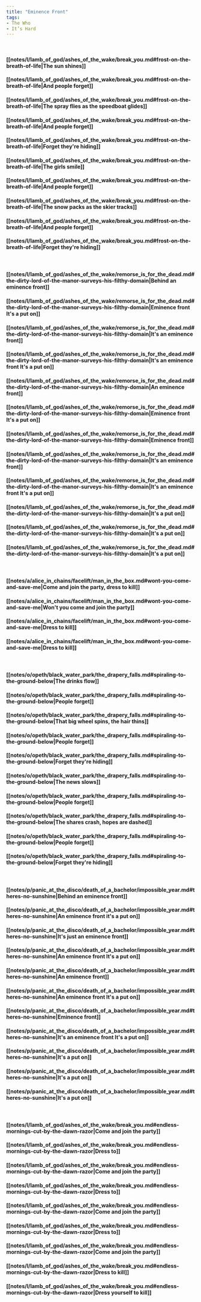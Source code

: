 ```yaml
---
title: "Eminence Front"
tags:
- The Who
- It’s Hard
---
```

&nbsp;
#### [[notes/l/lamb_of_god/ashes_of_the_wake/break_you.md#frost-on-the-breath-of-life|The sun shines]]
#### [[notes/l/lamb_of_god/ashes_of_the_wake/break_you.md#frost-on-the-breath-of-life|And people forget]]
#### [[notes/l/lamb_of_god/ashes_of_the_wake/break_you.md#frost-on-the-breath-of-life|The spray flies as the speedboat glides]]
#### [[notes/l/lamb_of_god/ashes_of_the_wake/break_you.md#frost-on-the-breath-of-life|And people forget]]
#### [[notes/l/lamb_of_god/ashes_of_the_wake/break_you.md#frost-on-the-breath-of-life|Forget they're hiding]]
#### [[notes/l/lamb_of_god/ashes_of_the_wake/break_you.md#frost-on-the-breath-of-life|The girls smile]]
#### [[notes/l/lamb_of_god/ashes_of_the_wake/break_you.md#frost-on-the-breath-of-life|And people forget]]
#### [[notes/l/lamb_of_god/ashes_of_the_wake/break_you.md#frost-on-the-breath-of-life|The snow packs as the skier tracks]]
#### [[notes/l/lamb_of_god/ashes_of_the_wake/break_you.md#frost-on-the-breath-of-life|And people forget]]
#### [[notes/l/lamb_of_god/ashes_of_the_wake/break_you.md#frost-on-the-breath-of-life|Forget they're hiding]]
&nbsp;
#### [[notes/l/lamb_of_god/ashes_of_the_wake/remorse_is_for_the_dead.md#the-dirty-lord-of-the-manor-surveys-his-filthy-domain|Behind an eminence front]]
#### [[notes/l/lamb_of_god/ashes_of_the_wake/remorse_is_for_the_dead.md#the-dirty-lord-of-the-manor-surveys-his-filthy-domain|Eminence front   It's a put on]]
#### [[notes/l/lamb_of_god/ashes_of_the_wake/remorse_is_for_the_dead.md#the-dirty-lord-of-the-manor-surveys-his-filthy-domain|It's an eminence front]]
#### [[notes/l/lamb_of_god/ashes_of_the_wake/remorse_is_for_the_dead.md#the-dirty-lord-of-the-manor-surveys-his-filthy-domain|It's an eminence front   It's a put on]]
#### [[notes/l/lamb_of_god/ashes_of_the_wake/remorse_is_for_the_dead.md#the-dirty-lord-of-the-manor-surveys-his-filthy-domain|An eminence front]]
#### [[notes/l/lamb_of_god/ashes_of_the_wake/remorse_is_for_the_dead.md#the-dirty-lord-of-the-manor-surveys-his-filthy-domain|Eminence front   It's a put on]]
#### [[notes/l/lamb_of_god/ashes_of_the_wake/remorse_is_for_the_dead.md#the-dirty-lord-of-the-manor-surveys-his-filthy-domain|Eminence front]]
#### [[notes/l/lamb_of_god/ashes_of_the_wake/remorse_is_for_the_dead.md#the-dirty-lord-of-the-manor-surveys-his-filthy-domain|It's an eminence front]]
#### [[notes/l/lamb_of_god/ashes_of_the_wake/remorse_is_for_the_dead.md#the-dirty-lord-of-the-manor-surveys-his-filthy-domain|It's an eminence front   It's a put on]]
#### [[notes/l/lamb_of_god/ashes_of_the_wake/remorse_is_for_the_dead.md#the-dirty-lord-of-the-manor-surveys-his-filthy-domain|It's a put on]]
#### [[notes/l/lamb_of_god/ashes_of_the_wake/remorse_is_for_the_dead.md#the-dirty-lord-of-the-manor-surveys-his-filthy-domain|It's a put on]]
#### [[notes/l/lamb_of_god/ashes_of_the_wake/remorse_is_for_the_dead.md#the-dirty-lord-of-the-manor-surveys-his-filthy-domain|It's a put on]]
&nbsp;
#### [[notes/a/alice_in_chains/facelift/man_in_the_box.md#wont-you-come-and-save-me|Come and join the party, dress to kill]]
#### [[notes/a/alice_in_chains/facelift/man_in_the_box.md#wont-you-come-and-save-me|Won't you come and join the party]]
#### [[notes/a/alice_in_chains/facelift/man_in_the_box.md#wont-you-come-and-save-me|Dress to kill]]
#### [[notes/a/alice_in_chains/facelift/man_in_the_box.md#wont-you-come-and-save-me|Dress to kill]]
&nbsp;
#### [[notes/o/opeth/black_water_park/the_drapery_falls.md#spiraling-to-the-ground-below|The drinks flow]]
#### [[notes/o/opeth/black_water_park/the_drapery_falls.md#spiraling-to-the-ground-below|People forget]]
#### [[notes/o/opeth/black_water_park/the_drapery_falls.md#spiraling-to-the-ground-below|That big wheel spins, the hair thins]]
#### [[notes/o/opeth/black_water_park/the_drapery_falls.md#spiraling-to-the-ground-below|People forget]]
#### [[notes/o/opeth/black_water_park/the_drapery_falls.md#spiraling-to-the-ground-below|Forget they're hiding]]
#### [[notes/o/opeth/black_water_park/the_drapery_falls.md#spiraling-to-the-ground-below|The news slows]]
#### [[notes/o/opeth/black_water_park/the_drapery_falls.md#spiraling-to-the-ground-below|People forget]]
#### [[notes/o/opeth/black_water_park/the_drapery_falls.md#spiraling-to-the-ground-below|The shares crash, hopes are dashed]]
#### [[notes/o/opeth/black_water_park/the_drapery_falls.md#spiraling-to-the-ground-below|People forget]]
#### [[notes/o/opeth/black_water_park/the_drapery_falls.md#spiraling-to-the-ground-below|Forget they're hiding]]
&nbsp;
#### [[notes/p/panic_at_the_disco/death_of_a_bachelor/impossible_year.md#theres-no-sunshine|Behind an eminence front]]
#### [[notes/p/panic_at_the_disco/death_of_a_bachelor/impossible_year.md#theres-no-sunshine|An eminence front   it's a put on]]
#### [[notes/p/panic_at_the_disco/death_of_a_bachelor/impossible_year.md#theres-no-sunshine|It's just an eminence front]]
#### [[notes/p/panic_at_the_disco/death_of_a_bachelor/impossible_year.md#theres-no-sunshine|An eminence front   It's a put on]]
#### [[notes/p/panic_at_the_disco/death_of_a_bachelor/impossible_year.md#theres-no-sunshine|An eminence front]]
#### [[notes/p/panic_at_the_disco/death_of_a_bachelor/impossible_year.md#theres-no-sunshine|An eminence front   It's a put on]]
#### [[notes/p/panic_at_the_disco/death_of_a_bachelor/impossible_year.md#theres-no-sunshine|Eminence front]]
#### [[notes/p/panic_at_the_disco/death_of_a_bachelor/impossible_year.md#theres-no-sunshine|It's an eminence front   It's a put on]]
#### [[notes/p/panic_at_the_disco/death_of_a_bachelor/impossible_year.md#theres-no-sunshine|It's a put on]]
#### [[notes/p/panic_at_the_disco/death_of_a_bachelor/impossible_year.md#theres-no-sunshine|It's a put on]]
#### [[notes/p/panic_at_the_disco/death_of_a_bachelor/impossible_year.md#theres-no-sunshine|It's a put on]]
&nbsp;
#### [[notes/l/lamb_of_god/ashes_of_the_wake/break_you.md#endless-mornings-cut-by-the-dawn-razor|Come and join the party]]
#### [[notes/l/lamb_of_god/ashes_of_the_wake/break_you.md#endless-mornings-cut-by-the-dawn-razor|Dress to]]
#### [[notes/l/lamb_of_god/ashes_of_the_wake/break_you.md#endless-mornings-cut-by-the-dawn-razor|Come and join the party]]
#### [[notes/l/lamb_of_god/ashes_of_the_wake/break_you.md#endless-mornings-cut-by-the-dawn-razor|Dress to]]
#### [[notes/l/lamb_of_god/ashes_of_the_wake/break_you.md#endless-mornings-cut-by-the-dawn-razor|Come and join the party]]
#### [[notes/l/lamb_of_god/ashes_of_the_wake/break_you.md#endless-mornings-cut-by-the-dawn-razor|Dress to]]
#### [[notes/l/lamb_of_god/ashes_of_the_wake/break_you.md#endless-mornings-cut-by-the-dawn-razor|Come and join the party]]
#### [[notes/l/lamb_of_god/ashes_of_the_wake/break_you.md#endless-mornings-cut-by-the-dawn-razor|Dress to kill]]
#### [[notes/l/lamb_of_god/ashes_of_the_wake/break_you.md#endless-mornings-cut-by-the-dawn-razor|Dress yourself to kill]]
